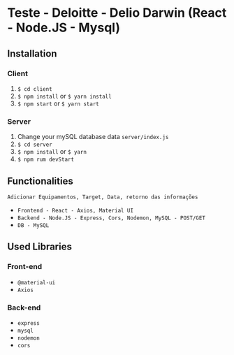 # Teste - Deloitte - Delio Darwin (React - Node.JS - Mysql)

## Installation

### Client

  1. `$ cd client`
  2. `$ npm install` or `$ yarn install`
  3. `$ npm start` or `$ yarn start`
  
### Server

  1. Change your mySQL database data `server/index.js`
  2. `$ cd server`
  3. `$ npm install` or `$ yarn`
  4. `$ npm rum devStart`
  
## Functionalities

`Adicionar Equipamentos, Target, Data, retorno das informações`

  + `Frontend - React - Axios, Material UI`
  + `Backend - Node.JS - Express, Cors, Nodemon, MySQL - POST/GET` 
  + `DB - MySQL`

## Used Libraries

### Front-end

 + `@material-ui`
 +  `Axios`

### Back-end

+ `express`
+ `mysql`
+ `nodemon`
+ `cors`
